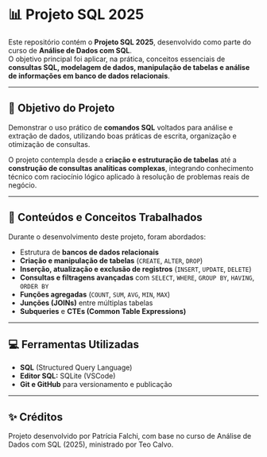 # 📊 Projeto SQL 2025

Este repositório contém o **Projeto SQL 2025**, desenvolvido como parte do curso de **Análise de Dados com SQL**.  
O objetivo principal foi aplicar, na prática, conceitos essenciais de **consultas SQL, modelagem de dados, manipulação de tabelas e análise de informações em banco de dados relacionais**.

---

## 🎯 Objetivo do Projeto

Demonstrar o uso prático de **comandos SQL** voltados para análise e extração de dados, utilizando boas práticas de escrita, organização e otimização de consultas.

O projeto contempla desde a **criação e estruturação de tabelas** até a **construção de consultas analíticas complexas**, integrando conhecimento técnico com raciocínio lógico aplicado à resolução de problemas reais de negócio.

---

## 🧠 Conteúdos e Conceitos Trabalhados

Durante o desenvolvimento deste projeto, foram abordados:

- Estrutura de **bancos de dados relacionais**
- **Criação e manipulação de tabelas** (`CREATE`, `ALTER`, `DROP`)
- **Inserção, atualização e exclusão de registros** (`INSERT`, `UPDATE`, `DELETE`)
- **Consultas e filtragens avançadas** com `SELECT`, `WHERE`, `GROUP BY`, `HAVING`, `ORDER BY`
- **Funções agregadas** (`COUNT`, `SUM`, `AVG`, `MIN`, `MAX`)
- **Junções (JOINs)** entre múltiplas tabelas
- **Subqueries** e **CTEs (Common Table Expressions)**

---

## 💻 Ferramentas Utilizadas

- **SQL** (Structured Query Language)  
- **Editor SQL:** SQLite (VSCode)  
- **Git e GitHub** para versionamento e publicação

---
## ✨ Créditos
Projeto desenvolvido por Patrícia Falchi, com base no curso de Análise de Dados com SQL (2025), ministrado por Teo Calvo.
